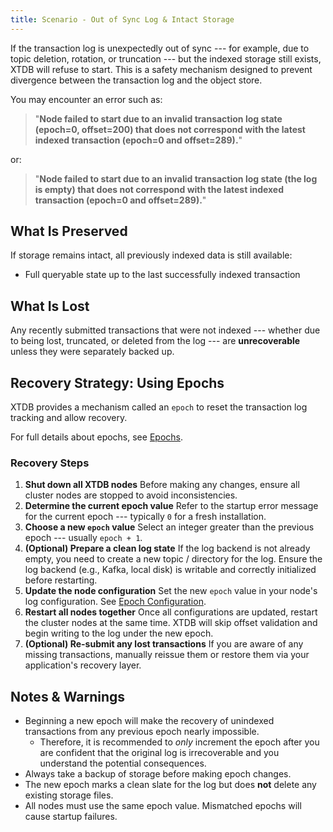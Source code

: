 ```yaml
---
title: Scenario - Out of Sync Log & Intact Storage
---
```


If the transaction log is unexpectedly out of sync --- for example, due to topic deletion, rotation, or truncation --- but the indexed storage still exists, XTDB will refuse to start.
This is a safety mechanism designed to prevent divergence between the transaction log and the object store.

You may encounter an error such as:

> "**Node failed to start due to an invalid transaction log state
> (epoch=0, offset=200) that does not correspond with the latest indexed
> transaction (epoch=0 and offset=289).**"

or:

> "**Node failed to start due to an invalid transaction log state (the
> log is empty) that does not correspond with the latest indexed
> transaction (epoch=0 and offset=289).**"

## What Is Preserved

If storage remains intact, all previously indexed data is still available:

- Full queryable state up to the last successfully indexed transaction

## What Is Lost

Any recently submitted transactions that were not indexed --- whether due to being lost, truncated, or deleted from the log --- are **unrecoverable** unless they were separately backed up.

## Recovery Strategy: Using Epochs

XTDB provides a mechanism called an `epoch` to reset the transaction log tracking and allow recovery.

For full details about epochs, see [Epochs](/ops/config/log#epochs).

### Recovery Steps

1. **Shut down all XTDB nodes** Before making any changes, ensure all cluster nodes are stopped to avoid inconsistencies.
2. **Determine the current epoch value** Refer to the startup error message for the current epoch --- typically `0` for a fresh installation.
3. **Choose a new `epoch` value** Select an integer greater than the previous epoch --- usually `epoch + 1`.
4. **(Optional) Prepare a clean log state** If the log backend is not already empty, you need to create a new topic / directory for the log.
  Ensure the log backend (e.g., Kafka, local disk) is writable and correctly initialized before restarting.
5. **Update the node configuration** Set the new `epoch` value in your node's log configuration.
  See [Epoch Configuration](/ops/config/log#epoch-configuration).
6. **Restart all nodes together** Once all configurations are updated, restart the cluster nodes at the same time.
  XTDB will skip offset validation and begin writing to the log under the new epoch.
7. **(Optional) Re-submit any lost transactions** If you are aware of any missing transactions, manually reissue them or restore them via your application's recovery layer.

## Notes & Warnings

- Beginning a new epoch will make the recovery of unindexed transactions from any previous epoch nearly impossible.
    - Therefore, it is recommended to *only* increment the epoch after you are confident that the original log is irrecoverable and you understand the potential consequences.
- Always take a backup of storage before making epoch changes.
- The new epoch marks a clean slate for the log but does **not** delete any existing storage files.
- All nodes must use the same epoch value.
  Mismatched epochs will cause startup failures.
